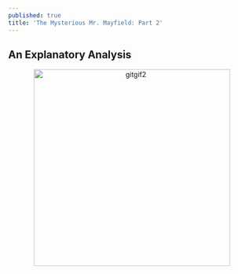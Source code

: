 ```yaml
---
published: true
title: 'The Mysterious Mr. Mayfield: Part 2'
---
```

## An Explanatory Analysis


<p align="center">
  <img src="https://raw.githubusercontent.com/ClayGirdner/Baker/master/Gifs/2018w6_sack_wide.gif" alt="gitgif2" height="400">
</p>
